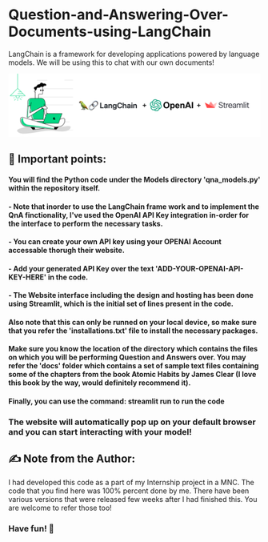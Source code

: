 # Question-and-Answering-Over-Documents-using-LangChain
LangChain is a framework for developing applications powered by language models. We will be using this to chat with our own documents!

![banner](https://github.com/MuzzammilShah/Question-and-Answering-Over-Documents-using-LangChain/blob/c59d4d1946649b8642f23fe040454491404aed12/Model/banner%20(2).png)

## 🌟 Important points:

#### You will find the Python code under the Models directory 'qna_models.py' within the repository itself. 

#### - Note that inorder to use the LangChain frame work and to implement the QnA finctionality, I've used the OpenAI API Key integration in-order for the interface to perform the necessary tasks.
#### - You can create your own API key using your OPENAI Account accessable thorugh their website.
#### - Add your generated API Key over the text 'ADD-YOUR-OPENAI-API-KEY-HERE' in the code.

#### - The Website interface including the design and hosting has been done using Streamlit, which is the initial set of lines present in the code.

#### Also note that this can only be runned on your local device, so make sure that you refer the 'installations.txt' file to install the necessary packages.
#### Make sure you know the location of the directory which contains the files on which you will be performing Question and Answers over. You may refer the 'docs' folder which contains a set of sample text files containing some of the chapters from the book Atomic Habits by James Clear (I love this book by the way, would definitely recommend it). 

#### Finally, you can use the command: streamlit run <file name> to run the code

### The website will automatically pop up on your default browser and you can start interacting with your model!


## ✍️ Note from the Author:
I had developed this code as a part of my Internship project in a MNC. The code that you find here was 100% percent done by me. There have been various versions that were released few weeks after I had finished this. You are welcome to refer those too!

### Have fun! 👋
